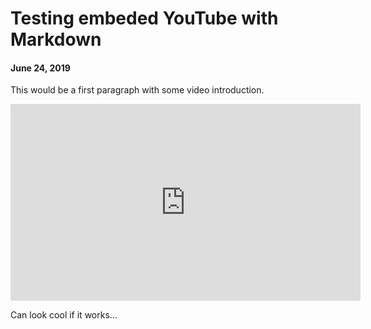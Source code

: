 # Testing embeded YouTube with Markdown
#### June 24, 2019

This would be a first paragraph with some video introduction.

<iframe width="560" height="315" src="https://www.youtube.com/embed/jVQJ32PzmPM" frameborder="0" allow="accelerometer; autoplay; encrypted-media; gyroscope; picture-in-picture" allowfullscreen></iframe>

Can look cool if it works...
